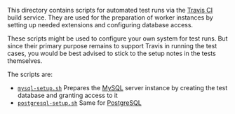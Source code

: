 This directory contains scripts for automated test runs via the [Travis CI](http://travis-ci.com) build service. They are used for the preparation of worker instances by setting up needed extensions and configuring database access.

These scripts might be used to configure your own system for test runs. But since their primary purpose remains to support Travis in running the test cases, you would be best advised to stick to the setup notes in the tests themselves.

The scripts are:

 - [`mysql-setup.sh`](mysql-setup.sh)
   Prepares the [MySQL](http://www.mysql.com) server instance by creating the test database and granting access to it
 - [`postgresql-setup.sh`](postgresql-setup.sh)
   Same for [PostgreSQL](http://www.postgresql.org/)
